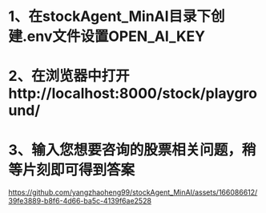 # 1、在stockAgent_MinAI目录下创建.env文件设置OPEN_AI_KEY
# 2、在浏览器中打开http://localhost:8000/stock/playground/  
# 3、输入您想要咨询的股票相关问题，稍等片刻即可得到答案




https://github.com/yangzhaoheng99/stockAgent_MinAI/assets/166086612/39fe3889-b8f6-4d66-ba5c-4139f6ae2528

